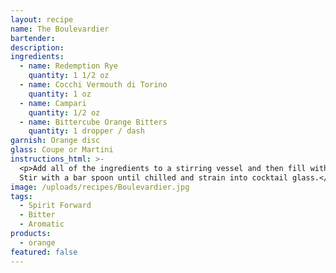 ```yaml
---
layout: recipe
name: The Boulevardier
bartender:
description:
ingredients:
  - name: Redemption Rye
    quantity: 1 1/2 oz
  - name: Cocchi Vermouth di Torino
    quantity: 1 oz
  - name: Campari
    quantity: 1/2 oz
  - name: Bittercube Orange Bitters
    quantity: 1 dropper / dash
garnish: Orange disc
glass: Coupe or Martini
instructions_html: >-
  <p>Add all of the ingredients to a stirring vessel and then fill with ice.
  Stir with a bar spoon until chilled and strain into cocktail glass.</p>
image: /uploads/recipes/Boulevardier.jpg
tags:
  - Spirit Forward
  - Bitter
  - Aromatic
products:
  - orange
featured: false
---
```



